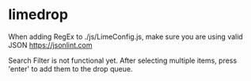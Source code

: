 # limedrop

When adding RegEx to ./js/LimeConfig.js, make sure you are using valid JSON https://jsonlint.com

Search Filter is not functional yet.
After selecting multiple items, press 'enter' to add them to the drop queue.